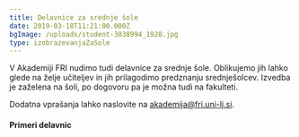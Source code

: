 ```yaml
---
title: Delavnice za srednje šole
date: 2019-03-18T11:21:00.000Z
bgImage: /uploads/student-3038994_1920.jpg
type: izobrazevanjaZaSole
---
```

V Akademiji FRI nudimo tudi delavnice za srednje šole. Oblikujemo jih lahko glede na želje učiteljev in jih prilagodimo predznanju srednješolcev. Izvedba je zaželena na šoli, po dogovoru pa je možna tudi na fakulteti.

Dodatna vprašanja lahko naslovite na [akademija@fri.uni-lj.si](akademija@fri.uni-lj.si).

#### Primeri delavnic
